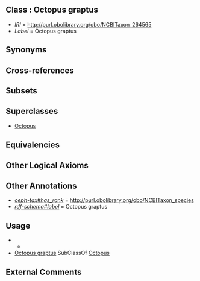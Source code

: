 
## Class : Octopus graptus

 * *IRI* = http://purl.obolibrary.org/obo/NCBITaxon_264565
 * *Label* = Octopus graptus

## Synonyms


## Cross-references


## Subsets


## Superclasses

 * [Octopus](../../NCBITaxon/43/NCBITaxon_6643.md)

## Equivalencies


## Other Logical Axioms


## Other Annotations

 * *[ceph-tax#has_rank](../../ceph-tax#has/nk/ceph-tax#has_rank.md)* = http://purl.obolibrary.org/obo/NCBITaxon_species
 * *[rdf-schema#label](../../el/rdf-schema#label.md)* = Octopus graptus

## Usage

 * -
 * [Octopus graptus](../../NCBITaxon/65/NCBITaxon_264565.md) SubClassOf [Octopus](../../NCBITaxon/43/NCBITaxon_6643.md)

## External Comments

